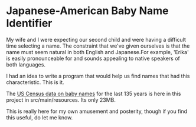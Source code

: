 # Japanese-American Baby Name Identifier

My wife and I were expecting our second child and were having a difficult time selecting a name.
The constraint that we've given ourselves is that the name must seem natural in both English and Japanese.For example, 'Erika' is easily pronounceable for and sounds appealing to native speakers of both languages.

I had an idea to write a program that would help us find names that had this characteristic. This is it.

The [US Census data on baby names](https://www.ssa.gov/oact/babynames/background.html) for the last 135 years
is here in this project in src/main/resources. Its only 23MB.

This is really here for my own amusement and posterity, though if you find this useful, do let me know.
